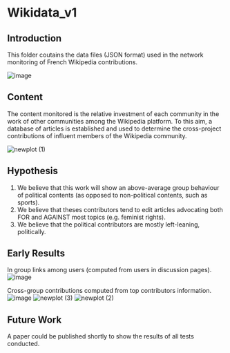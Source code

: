 # Wikidata_v1
## Introduction
This folder coutains the data files (JSON format) used in the network monitoring of French Wikipedia contributions. 

![image](https://user-images.githubusercontent.com/120259436/206858886-cb009f66-9e3f-4020-83ec-b8bdb432ef32.png)

## Content
The content monitored is the relative investment of each community in the work of other communities among the Wikipedia platform. 
To this aim, a database of articles is established and used to determine the cross-project contributions of influent members of the Wikipedia community. 

![newplot (1)](https://user-images.githubusercontent.com/120259436/206877804-4e0e7c4e-6859-4724-ba83-d60abd33c1db.png)


## Hypothesis 

1. We believe that this work will show an above-average group behaviour of political contents (as opposed to non-political contents, such as sports). 
2. We believe that theses contributors tend to edit articles advocating both FOR and AGAINST most topics (e.g. feminist rights).
3. We believe that the political contributors are mostly left-leaning, politically. 


## Early Results

In group links among users (computed from users in discussion pages). 
![image](https://user-images.githubusercontent.com/120259436/206926900-510097a6-d62d-4c8d-a4d6-f09772025af3.png)

Cross-group contributions computed from top contributors information.
![image](https://user-images.githubusercontent.com/120259436/206877735-bf937946-10cb-4fa9-b840-cf68029fac2c.png)
![newplot (3)](https://user-images.githubusercontent.com/120259436/206877819-87bf9fd1-52b6-42c2-93a0-8785ac386d08.png)
![newplot (2)](https://user-images.githubusercontent.com/120259436/206877829-06994d5e-0e7a-489d-adca-d1a2c62cd241.png)


## Future Work
A paper could be published shortly to show the results of all tests conducted. 
